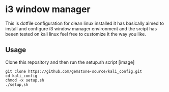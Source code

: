 # i3 window manager
This is dotfile configuration for clean linux installed it has basically aimed to install and configure i3 window manager environment and the srcipt has beeen tested on kali linux feel free to customize it the way you like.
## Usage 
Clone this repository and then run the setup.sh script
[image]
```
git clone https://github.com/gemstone-source/kali_config.git
cd kali_config
chmod +x setup.sh 
./setup,sh
```